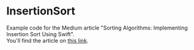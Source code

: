# InsertionSort

Example code for the Medium article "Sorting Algorithms: Implementing Insertion Sort Using Swift".<br>
You'll find the article on [this link](https://medium.com/swlh/sorting-algorithms-implementing-insertion-sort-using-swift-759d02aa443f).
